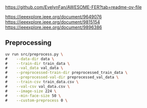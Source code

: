 https://github.com/EvelynFan/AWESOME-FER?tab=readme-ov-file

https://ieeexplore.ieee.org/document/9649076
https://ieeexplore.ieee.org/document/9815154
https://ieeexplore.ieee.org/document/9896386

## Preprocessing

```bash
uv run src/preprocess.py \
#    --data-dir data \
#    --train-dir train_data \
#    --val_data val_data \
#    --preprocessed-train-dir preprocessed_train_data \
#    --preprocessed-val-dir preprocessed_val_data \
#    --train-csv train_data.csv \
#    --val-csv val_data.csv \
#    --image-size 224 \
#    --min-face-size 50 \
#    --custom-preprocess 0 \
```
